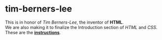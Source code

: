# tim-berners-lee

This is in honor of *Tim Berners-Lee*, the inventor of **HTML**.  
We are also making it to finalize the Introduction section of *HTML* and *CSS*.  
These are the **[instructions](https://github.com/becodeorg/BXL-Swartz-3-21/blob/master/03-HTML-CSS/introduction/07-tim-berners-lee.adoc)**.
